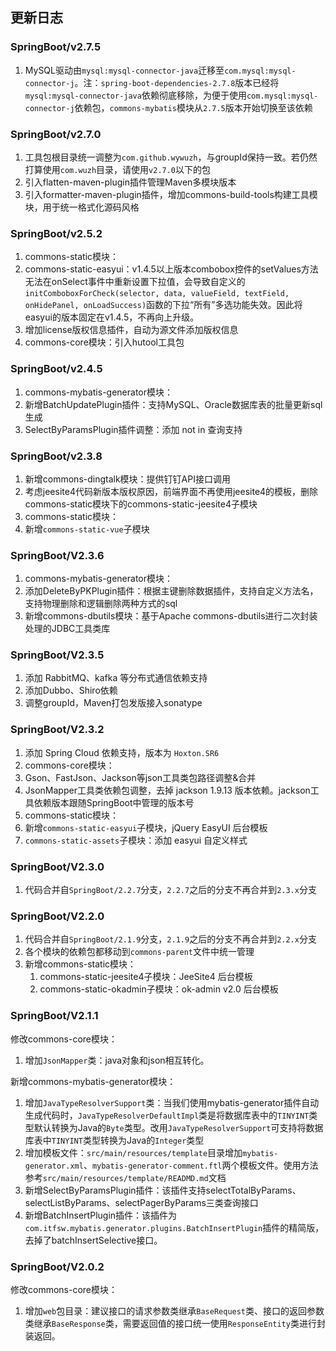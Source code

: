 ## 更新日志
### SpringBoot/v2.7.5
1. MySQL驱动由`mysql:mysql-connector-java`迁移至`com.mysql:mysql-connector-j`。注：`spring-boot-dependencies-2.7.8`版本已经将`mysql:mysql-connector-java`依赖彻底移除，为便于使用`com.mysql:mysql-connector-j`依赖包，`commons-mybatis`模块从`2.7.5`版本开始切换至该依赖


### SpringBoot/v2.7.0
1. 工具包根目录统一调整为`com.github.wywuzh`，与groupId保持一致。若仍然打算使用`com.wuzh`目录，请使用`v2.7.0`以下的包
2. 引入flatten-maven-plugin插件管理Maven多模块版本
3. 引入formatter-maven-plugin插件，增加commons-build-tools构建工具模块，用于统一格式化源码风格


### SpringBoot/v2.5.2
1. commons-static模块：
  1. commons-static-easyui：v1.4.5以上版本combobox控件的setValues方法无法在onSelect事件中重新设置下拉值，会导致自定义的`initComboboxForCheck(selector, data, valueField, textField, onHidePanel, onLoadSuccess)`函数的下拉“所有”多选功能失效。因此将easyui的版本固定在v1.4.5，不再向上升级。
2. 增加license版权信息插件，自动为源文件添加版权信息
3. commons-core模块：引入hutool工具包


### SpringBoot/v2.4.5
1. commons-mybatis-generator模块：
  1. 新增BatchUpdatePlugin插件：支持MySQL、Oracle数据库表的批量更新sql生成
  2. SelectByParamsPlugin插件调整：添加 not in 查询支持


### SpringBoot/v2.3.8
1. 新增commons-dingtalk模块：提供钉钉API接口调用
2. 考虑jeesite4代码新版本版权原因，前端界面不再使用jeesite4的模板，删除commons-static模块下的commons-static-jeesite4子模块
3. commons-static模块：
  1. 新增`commons-static-vue`子模块


### SpringBoot/V2.3.6
1. commons-mybatis-generator模块：
  1. 添加DeleteByPKPlugin插件：根据主键删除数据插件，支持自定义方法名，支持物理删除和逻辑删除两种方式的sql
2. 新增commons-dbutils模块：基于Apache commons-dbutils进行二次封装处理的JDBC工具类库


### SpringBoot/V2.3.5
1. 添加 RabbitMQ、kafka 等分布式通信依赖支持
2. 添加Dubbo、Shiro依赖
3. 调整groupId，Maven打包发版接入sonatype


### SpringBoot/V2.3.2
1. 添加 Spring Cloud 依赖支持，版本为 `Hoxton.SR6`
2. commons-core模块：
  1. Gson、FastJson、Jackson等json工具类包路径调整&合并
  2. JsonMapper工具类依赖包调整，去掉 jackson 1.9.13 版本依赖。jackson工具依赖版本跟随SpringBoot中管理的版本号
3. commons-static模块：
  1. 新增`commons-static-easyui`子模块，jQuery EasyUI 后台模板
  2. `commons-static-assets`子模块：添加 easyui 自定义样式


### SpringBoot/V2.3.0
1. 代码合并自`SpringBoot/2.2.7`分支，`2.2.7`之后的分支不再合并到`2.3.x`分支


### SpringBoot/V2.2.0
1. 代码合并自`SpringBoot/2.1.9`分支，`2.1.9`之后的分支不再合并到`2.2.x`分支
2. 各个模块的依赖包都移动到`commons-parent`文件中统一管理
3. 新增commons-static模块：
    1. commons-static-jeesite4子模块：JeeSite4 后台模板
    2. commons-static-okadmin子模块：ok-admin v2.0 后台模板


### SpringBoot/V2.1.1
修改commons-core模块：
 1. 增加`JsonMapper`类：java对象和json相互转化。

新增commons-mybatis-generator模块：
 1. 增加`JavaTypeResolverSupport`类：当我们使用mybatis-generator插件自动生成代码时，`JavaTypeResolverDefaultImpl`类是将数据库表中的`TINYINT`类型默认转换为Java的`Byte`类型。改用`JavaTypeResolverSupport`可支持将数据库表中`TINYINT`类型转换为Java的`Integer`类型
 2. 增加模板文件：`src/main/resources/template`目录增加`mybatis-generator.xml`、`mybatis-generator-comment.ftl`两个模板文件。使用方法参考`src/main/resources/template/READMD.md`文档
 3. 新增SelectByParamsPlugin插件：该插件支持selectTotalByParams、selectListByParams、selectPagerByParams三类查询接口
 4. 新增BatchInsertPlugin插件：该插件为`com.itfsw.mybatis.generator.plugins.BatchInsertPlugin`插件的精简版，去掉了batchInsertSelective接口。


### SpringBoot/V2.0.2
修改commons-core模块：
 1. 增加`web`包目录：建议接口的请求参数类继承`BaseRequest`类、接口的返回参数类继承`BaseResponse`类，需要返回值的接口统一使用`ResponseEntity`类进行封装返回。
